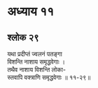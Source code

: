 # अध्याय ११

## श्लोक २९

यथा प्रदीप्तं ज्वलनं पतङ्गा<br>विशन्ति नाशाय समृद्धवेगाः ।<br>तथैव नाशाय विशन्ति लोका-<br>स्तवापि वक्त्राणि समृद्धवेगाः ॥ ११-२९॥<br><br>

